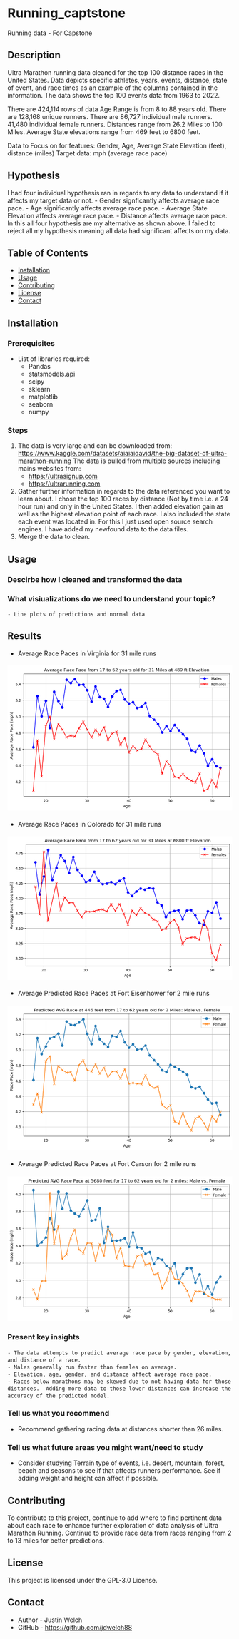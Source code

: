 # Running_captstone

Running data - For Capstone


## Description
Ultra Marathon running data cleaned for the top 100 distance races in the United States. Data depicts specific athletes, years, events, distance, state of event, and race times as an example of the columns contained in the information.  The data shows the top 100 events data from 1963 to 2022.

There are 424,114 rows of data
Age Range is from 8 to 88 years old.
There are 128,168 unique runners.
There are 86,727 individual male runners. 41,480 individual female runners.
Distances range from 26.2 Miles to 100 Miles.
Average State elevations range from 469 feet to 6800 feet.

Data to Focus on for features: Gender, Age, Average State Elevation (feet), distance (miles)
Target data: mph (average race pace)


## Hypothesis
I had four individual hypothesis ran in regards to my data to understand if it affects 
    my target data or not.
    - Gender signficantly affects average race pace.
    - Age significantly affects average race pace.
    - Average State Elevation affects average race pace.
    - Distance affects average race pace.
In this all four hypothesis are my alternative as shown above.  I failed to reject all 
my hypothesis meaning all data had significant affects on my data.


## Table of Contents
- [Installation](#installation)
- [Usage](#Usage)
- [Contributing](#contributing)
- [License](#license)
- [Contact](#contact)

## Installation
### Prerequisites
- List of libraries required:
    - Pandas
    - statsmodels.api
    - scipy
    - sklearn
    - matplotlib
    - seaborn
    - numpy

### Steps
1. The data is very large and can be downloaded from:
https://www.kaggle.com/datasets/aiaiaidavid/the-big-dataset-of-ultra-marathon-running
The data is pulled from multiple sources including mains websites from:
    - https://ultrasignup.com
    - https://ultrarunning.com
2. Gather further information in regards to the data referenced you want to learn about.  I chose the top 100 races by distance (Not by time i.e. a 24 hour run) and only in the United States.  I then added elevation gain as well as the highest elevation point of each race.  I also included the state each event was located in.  For this I just used open source search engines.  I have added my newfound data to the data files.
3. Merge the data to clean.

## Usage
### Descirbe how I cleaned and transformed the data

### What visiualizations do we need to understand your topic?
    - Line plots of predictions and normal data

## Results

- Average Race Paces in Virginia for 31 mile runs
#### ![Average Race Paces in Virginia for 31 mile runs](Images/real_avg_race_pace_virginia.png)

- Average Race Paces in Colorado for 31 mile runs
#### ![Average Race Paces in Colorado for 31 mile runs](Images/real_avg_race_pace_colorado.png)

- Average Predicted Race Paces at Fort Eisenhower for 2 mile runs
#### ![Average Predicted Race Paces at Fort Eisenhower for 2 mile runs](Images/pred_avg_race_pace_FEGA.png)

- Average Predicted Race Paces at Fort Carson for 2 mile runs
#### ![Average Predicted Race Paces at Fort Carson for 2 mile runs](Images/pred_avg_race_pace_Carson.png)

### Present key insights
    - The data attempts to predict average race pace by gender, elevation, and distance of a race.
    - Males generally run faster than females on average.
    - Elevation, age, gender, and distance affect average race pace.
    - Races below marathons may be skewed due to not having data for those distances.  Adding more data to those lower distances can increase the accuracy of the predicted model.
    

### Tell us what you recommend
- Recommend gathering racing data at distances shorter than 26 miles.

### Tell us what future areas you might want/need to study
- Consider studying Terrain type of events, i.e. desert, mountain, forest, beach and seasons to see if that affects runners performance.  See if adding weight and height can affect if possible.


## Contributing
To contribute to this project, continue to add where to find pertinent data about each race to enhance further exploration of data analysis of Ultra Marathon Running.  Continue to provide race data from races ranging from 2 to 13 miles for better predictions.

## License
This project is licensed under the GPL-3.0 License.

## Contact

- Author - Justin Welch
- GitHub - https://github.com/jdwelch88